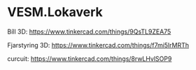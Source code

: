 # VESM.Lokaverk

Bíll 3D: https://www.tinkercad.com/things/9QsTL9ZEA75

Fjarstyring 3D: https://www.tinkercad.com/things/f7mi5lrMRTh

curcuit: https://www.tinkercad.com/things/8rwLHvlSOP9
